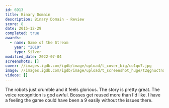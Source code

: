 ```yaml
---
id: 6913
title: Binary Domain
description: Binary Domain - Review
score: 8
date: 2015-12-29
completed: true
awards:
  - name: Game of the Stream
    year: "2019"
    type: Silver
modified_date: 2022-07-04
screenshots: []
cover: //images.igdb.com/igdb/image/upload/t_cover_big/co1qu7.jpg
image: //images.igdb.com/igdb/image/upload/t_screenshot_huge/t2qgnuctnayd7biybkcj.jpg
videos: []
---
```

The robots just crumble and it feels glorious. The story is pretty great. The voice recognition is god awful. Bosses get reused more than I'd like. I have a feeling the game could have been a 9 easily without the issues there.